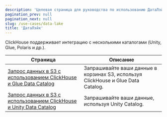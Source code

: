 ```yaml
---
description: 'Целевая страница для руководства по использованию ДатаЛэйк'
pagination_prev: null
pagination_next: null
slug: /use-cases/data-lake
title: 'ДатаЛэйк'
---
```


ClickHouse поддерживает интеграцию с несколькими каталогами (Unity, Glue, Polaris и др.).

| Страница | Описание |
|-----|-----|
| [Запрос данных в S3 с использованием ClickHouse и Glue Data Catalog](/use-cases/data-lake/glue-catalog) | Запрашивайте ваши данные в корзинах S3, используя ClickHouse и Glue Data Catalog. |
| [Запрос данных в S3 с использованием ClickHouse и Unity Data Catalog](/use-cases/data-lake/unity-catalog) | Запрашивайте ваши данные, используя Unity Catalog. |
